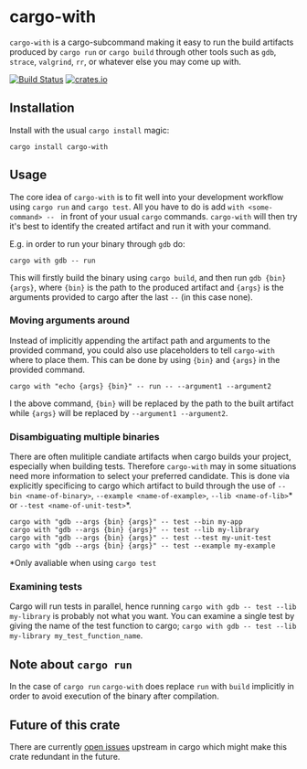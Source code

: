 cargo-with
==========
`cargo-with` is a cargo-subcommand making it easy to run the build artifacts produced by `cargo run` or `cargo build`
through other tools such as `gdb`, `strace`, `valgrind`, `rr`, or whatever else you may come up with.

[![Build Status](https://travis-ci.org/cbourjau/cargo-with.svg)](https://travis-ci.org/cbourjau/cargo-with)
[![crates.io](https://img.shields.io/crates/v/cargo-with.svg)](https://crates.io/crates/cargo-with)


Installation
-----------
Install with the usual `cargo install` magic:
```shell
cargo install cargo-with
```
Usage
-----
The core idea of `cargo-with` is to fit well into your development workflow using `cargo run` and `cargo test`.
All you have to do is add `with <some-command> -- ` in front of your usual `cargo` commands. `cargo-with` will then try it's best to identify the created artifact and run it with your command.

E.g. in order to run your binary through `gdb` do:

```shell
cargo with gdb -- run
```

This will firstly build the binary using `cargo build`, and then run `gdb {bin} {args}`, where `{bin}` is the path to the produced artifact and `{args}` is the arguments provided to cargo after the last `--` (in this case none).


### Moving arguments around

Instead of implicitly appending the artifact path and arguments to the provided command, you could also use placeholders to tell `cargo-with` where to place them. This can be done by using `{bin}` and `{args}` in the provided command.

```
cargo with "echo {args} {bin}" -- run -- --argument1 --argument2
```

I the above command, `{bin}` will be replaced by the path to the built artifact while `{args}` will be replaced by `--argument1 --argument2`.

### Disambiguating multiple binaries

There are often mulitiple candiate artifacts when cargo builds your project, especially when building tests. Therefore `cargo-with` may in some situations need more information to select your preferred candidate. This is done via explicitly specificing to cargo which artifact to build through the use of `--bin <name-of-binary>`, `--example <name-of-example>`, `--lib <name-of-lib>`* or `--test <name-of-unit-test>`*.

```
cargo with "gdb --args {bin} {args}" -- test --bin my-app
cargo with "gdb --args {bin} {args}" -- test --lib my-library
cargo with "gdb --args {bin} {args}" -- test --test my-unit-test
cargo with "gdb --args {bin} {args}" -- test --example my-example
```

*Only avaliable when using `cargo test`

### Examining tests

Cargo will run tests in parallel, hence running `cargo with gdb -- test --lib my-library` is probably not what you want. You can examine a single test by giving the name of the test function to cargo; `cargo with gdb -- test --lib my-library my_test_function_name`.

Note about `cargo run`
----------------------
In the case of `cargo run` `cargo-with` does replace `run` with `build` implicitly in order to avoid execution of
the binary after compilation.

Future of this crate
--------------------
There are currently [open issues](https://github.com/rust-lang/cargo/issues/3670) upstream in cargo which might make this crate redundant in the future.
